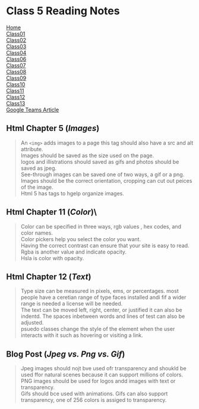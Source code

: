 # **Class 5 Reading Notes**

[Home](README.md)  
[Class01](Class01.md)  
[Class02](Class02.md)  
[Class03](Class03.md)  
[Class04](CLass04.md)  
[Class06](Class06.md)  
[Class07](Class07.md)  
[Class08](Class08.md)  
[Class09](Class09.md)  
[Class10](class10.md)  
[Class11](Class11.md)  
[Class12](Class12.md)  
[Class13](Class13.md)  
[Google Teams Article](googleteams.md)  

## Html Chapter 5 (*Images*)

> An `<img>` adds images to a page this tag should also have a src and alt attribute.  
> Images should be saved as the size used on the page.  
> logos and illistrations should saved as gifs and photos should be saved  as jpeg.  
> See-through images can be saved one of two ways, a gif or a png.  
> Images should  be the correct orientation, cropping can cut out peices of the image.  
> Html 5 has tags to hgelp organize images.  

## Html Chapter 11 (*Color*)\

> Color can be specified in three ways, rgb values , hex codes, and color names.  
> Color pickers help you select the color you want.  
> Having the correct contrast can ensure that your site is easy to read.  
> Rgba is another value and indicate opacity.  
> Hsla is color with opacity.  

## Html Chapter 12 (*Text*)

> Type size can be measured in pixels, ems, or percentages.
> most people have a ceretian range of type faces installed andi fif a wider range is needed a license will be needed.  
> The text can be moved left, right, center, or justified it can also be indentd. The spaces inbetween words and lines of test can also be adjusted.  
> psuedo classes change the style of the element when the user interacts with it such  as hovering or visiting a link.  

## Blog Post (*Jpeg vs. Png vs. Gif*)

> Jpeg images should nojt bve used ofr transparency and shoukld be used ffor natural scenes because it can support millions of colors.  
> PNG images should be used for logos andd images with text or transparency.  
>Gifs should bce used with animations. Gifs can also support transparency, one of 256 colors is assiged to transparency.  